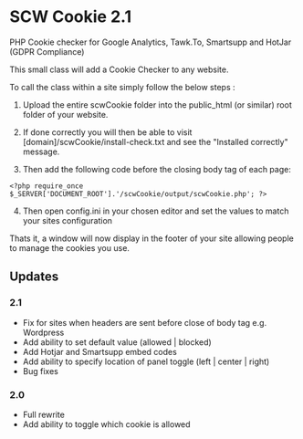 # SCW Cookie 2.1
PHP Cookie checker for Google Analytics, Tawk.To, Smartsupp and HotJar (GDPR Compliance)

This small class will add a Cookie Checker to any website.

To call the class within a site simply follow the below steps :

1. Upload the entire scwCookie folder into the public_html (or similar) root folder of your website.

2. If done correctly you will then be able to visit [domain]/scwCookie/install-check.txt and see the "Installed correctly" message.

3. Then add the following code before the closing body tag of each page:
```
<?php require_once $_SERVER['DOCUMENT_ROOT'].'/scwCookie/output/scwCookie.php'; ?>
```

4. Then open config.ini in your chosen editor and set the values to match your sites configuration

Thats it, a window will now display in the footer of your site allowing people to manage the cookies you use.

## Updates
### 2.1
- Fix for sites when headers are sent before close of body tag e.g. Wordpress
- Add ability to set default value (allowed | blocked)
- Add Hotjar and Smartsupp embed codes
- Add ability to specify location of panel toggle (left | center | right)
- Bug fixes


### 2.0
- Full rewrite
- Add ability to toggle which cookie is allowed
